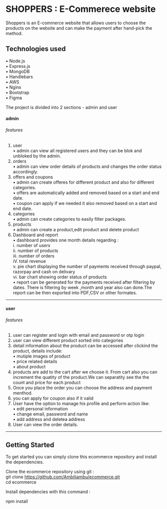 # SHOPPERS : E-Commerece website
Shoppers is an E-commerce website that allows users to choose the products on the website and can make the payment after hand-pick the method.<br/>

## Technologies used
• Node.js<br/>
• Express.js<br/>
• MongoDB<br/>
• Handlebars<br/>
• AWS<br/>
• Nginx<br/>
• Bootstrap<br/>
• Figma<br/>

The project is divided into 2 sections - admin and user

#### admin

###### features

1. user<br/>
 • admin can view all registered users and they can be blok and unbloked by the admin.<br/>
2. orders<br/>
  • admin can view order details of products and changes the order  status accordingly.<br/>
3. offers and coupons<br/>
   • admin can create offeres for different product and also for different categories.<br/>
   • offers are automatically added and removed based on a start and end date.<br/>
   • coupon can apply if we needed it also removed based on a start and end date.<br/>
 4. categories<br/>
   • admin can create categories to easily filter packages.<br/>
 5. products<br/>
   • admin can create a product,edit product and delete product<br/>
 6. Dashboard and report<br/>
   • dashboard provides one month details regarding :<br/>
      i. number of users<br/>
      ii. number of products<br/>
      iii. number of orders<br/>
      iV. total revenue<br/>
      v. pie chart displaying the number of payments received through paypal,  razorpay and cash on delivary<br/>
     vi. bar chart showing order status of products<br/>
   • report can be generated for the payments received after filtering by dates. There is filtering by week ,month and year also can done.The report can be then exported into PDF,CSV or other formates.<br/>
 
 --------------------------------------------------------------------------------------------------------------------------------------------------------
#### user

###### features

1. user can register and login with email and password or otp login<br/>
2. user can view different product sorted into categories<br/>
3. detail information about the product can be accessed after clickind the product, details include:<br/>
    • mutiple images of product<br/>
    • price related details<br/>
    • about product <br/>
4. products are add to the cart after we choose it. From cart also you can increment the quatity of the product.We can separatity see the the count and price for each product<br/> 
5. Once you place the order you can choose the address and payment menthod.<br/>
6. you can apply for coupon also if it valid<br/>
7. User have the option to manage his profile and perform action like:<br/>
    • edit personal information<br/>
    • change email, password and name<br/>
    • add address and deletea address<br/>
8. User can view the order details.

---------------------------------------------------------------------------------------------------------------------------------------------------------
## Getting Started

To get started you can simply clone this ecommerce repository and  install the dependencies.
 
 Clone the ecommerce repository using git :<br/>
 git clone https://github.com/Ambiliambu/ecommerce.git </h6><br/>
 cd  ecommerce <br/>

Install dependencies with this command :<br/>
 
 npm install <br/>
 
 
 




